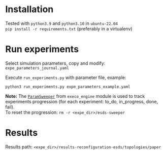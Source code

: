 # Installation
Tested with `python3.9` and `python3.10` in `ubuntu-22.04`\
`pip install -r requirements.txt` (preferably in a virtualenv)

# Run experiments

Select simulation parameters, copy and modify: `expe_parameters_journal.yaml`

Execute `run_experiments.py` with parameter file, example:

`python3 run_experiments.py expe_parameters_example.yaml`

**Note:** The [`ParamSweeper`](https://mimbert.gitlabpages.inria.fr/execo/execo_engine.html#execo_engine.sweep.ParamSweeper) from `execo_engine` module is used to track experiments progression (for each experiment: to_do, in_progress, done, fail).\
To reset the progression: `rm -r <expe_dir>/esds-sweeper`

# Results

Results path: `<expe_dir>/results-reconfiguration-esds/topologies/paper`
